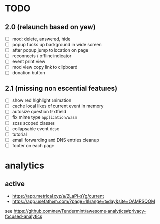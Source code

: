 # TODO

## 2.0 (relaunch based on yew)

- [ ] mod: delete, answered, hide
- [ ] popup fucks up background in wide screen
- [ ] after popup jump to location on page
- [ ] reconnects / offline indicator
- [ ] event print view
- [ ] mod view copy link to clipboard
- [ ] donation button

## 2.1 (missing non escential features)

- [ ] show red highlight animation
- [ ] cache local likes of current event in memory
- [ ] autosize question textfield
- [ ] fix mime type `application/wasm`
- [ ] scss scoped classes
- [ ] collapsable event desc
- [ ] tutorial
- [ ] email forwarding and DNS entries cleanup
- [ ] footer on each page

# analytics

## active
* https://app.metrical.xyz/a/2LaPi-sYg/current
* https://app.usefathom.com/?page=1&range=today&site=OAMRSQQM

see https://github.com/newTendermint/awesome-analytics#privacy-focused-analytics